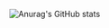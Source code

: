 ![Anurag's GitHub stats](https://github-readme-stats.vercel.app/api?username=AnejMajnik&show_icons=true&theme=midnight_purple)
